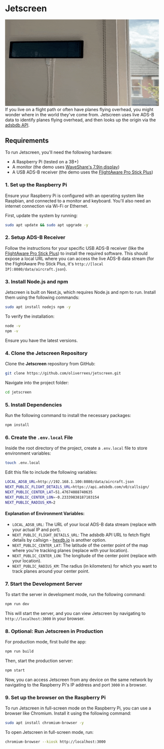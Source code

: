# Jetscreen
![](https://github.com/oliverrees/jetscreen/blob/main/screendemo.gif)
If you live on a flight path or often have planes flying overhead, you might wonder where in the world they've come from. Jetscreen uses live ADS-B data to identify planes flying overhead, and then looks up the origin via the [adsbdb API](https://www.adsbdb.com/).

## Requirements
To run Jetscreen, you'll need the following hardware:
- A Raspberry Pi (tested on a 3B+)
- A monitor (the demo uses [WaveShare's 7.9in display](https://www.waveshare.com/wiki/7.9inch_HDMI_LCD))
- A USB ADS-B receiver (the demo uses the [FlightAware Pro Stick Plus](https://uk.flightaware.com/adsb/prostick/))

### 1. Set up the Raspberry Pi
Ensure your Raspberry Pi is configured with an operating system like Raspbian, and connected to a monitor and keyboard. You'll also need an internet connection via Wi-Fi or Ethernet.

First, update the system by running:
```bash
sudo apt update && sudo apt upgrade -y
```

### 2. Setup ADS-B Receiver
Follow the instructions for your specific USB ADS-B receiver (like the [FlightAware Pro Stick Plus](https://uk.flightaware.com/adsb/prostick/)) to install the required software. This should expose a local URL where you can access the live ADS-B data stream (for the FlightAware Pro Stick Plus, it's `http://[local IP]:8080/data/aircraft.json`).


### 3. Install Node.js and npm
Jetscreen is built on Next.js, which requires Node.js and npm to run. Install them using the following commands:

```bash
sudo apt install nodejs npm -y
```

To verify the installation:
```bash
node -v
npm -v
```

Ensure you have the latest versions.

### 4. Clone the Jetscreen Repository
Clone the **Jetscreen** repository from GitHub:

```bash
git clone https://github.com/oliverrees/jetscreen.git
```

Navigate into the project folder:
```bash
cd jetscreen
```

### 5. Install Dependencies
Run the following command to install the necessary packages:

```bash
npm install
```

### 6. Create the `.env.local` File
Inside the root directory of the project, create a `.env.local` file to store environment variables:

```bash
touch .env.local
```

Edit this file to include the following variables:
```bash
LOCAL_ADSB_URL=http://192.168.1.100:8080/data/aircraft.json
NEXT_PUBLIC_FLIGHT_DETAILS_URL=https://api.adsbdb.com/v0/callsign/
NEXT_PUBLIC_CENTER_LAT=51.47674088740635
NEXT_PUBLIC_CENTER_LON=-0.23339838187103154
NEXT_PUBLIC_RADIUS_KM=2
```

#### Explanation of Environment Variables:
- `LOCAL_ADSB_URL`: The URL of your local ADS-B data stream (replace with your actual IP and port).
- `NEXT_PUBLIC_FLIGHT_DETAILS_URL`: The adsbdb API URL to fetch flight details by callsign - [hexdb.io](https://hexdb.io) is another option.
- `NEXT_PUBLIC_CENTER_LAT`: The latitude of the center point of the map where you're tracking planes (replace with your location).
- `NEXT_PUBLIC_CENTER_LON`: The longitude of the center point (replace with your location).
- `NEXT_PUBLIC_RADIUS_KM`: The radius (in kilometers) for which you want to track planes around your center point.

### 7. Start the Development Server
To start the server in development mode, run the following command:

```bash
npm run dev
```

This will start the server, and you can view Jetscreen by navigating to `http://localhost:3000` in your browser.

### 8. Optional: Run Jetscreen in Production
For production mode, first build the app:

```bash
npm run build
```

Then, start the production server:

```bash
npm start
```

Now, you can access Jetscreen from any device on the same network by navigating to the Raspberry Pi's IP address and port `3000` in a browser.


### 9. Set up the browser on the Raspberry Pi
To run Jetscreen in full-screen mode on the Raspberry Pi, you can use a browser like Chromium. Install it using the following command:

```bash
sudo apt install chromium-browser -y
```

To open Jetscreen in full-screen mode, run:

```bash
chromium-browser --kiosk http://localhost:3000
```






